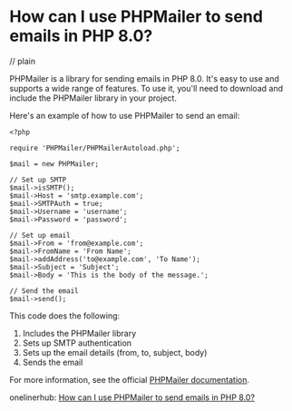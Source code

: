 # How can I use PHPMailer to send emails in PHP 8.0?
// plain

PHPMailer is a library for sending emails in PHP 8.0. It's easy to use and supports a wide range of features. To use it, you'll need to download and include the PHPMailer library in your project.

Here's an example of how to use PHPMailer to send an email:

```
<?php

require 'PHPMailer/PHPMailerAutoload.php';

$mail = new PHPMailer;

// Set up SMTP
$mail->isSMTP();
$mail->Host = 'smtp.example.com';
$mail->SMTPAuth = true;
$mail->Username = 'username';
$mail->Password = 'password';

// Set up email
$mail->From = 'from@example.com';
$mail->FromName = 'From Name';
$mail->addAddress('to@example.com', 'To Name');
$mail->Subject = 'Subject';
$mail->Body = 'This is the body of the message.';

// Send the email
$mail->send();

```

This code does the following:
1. Includes the PHPMailer library
2. Sets up SMTP authentication
3. Sets up the email details (from, to, subject, body)
4. Sends the email

For more information, see the official [PHPMailer documentation](https://github.com/PHPMailer/PHPMailer).

onelinerhub: [How can I use PHPMailer to send emails in PHP 8.0?](https://onelinerhub.com/phpmailer/how-can-i-use-phpmailer-to-send-emails-in-php----)